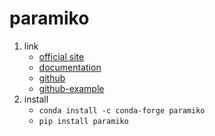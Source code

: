 # paramiko

1. link
   * [official site](https://www.paramiko.org/)
   * [documentation](http://docs.paramiko.org/en/stable/index.html)
   * [github](https://github.com/paramiko/paramiko)
   * [github-example](https://github.com/paramiko/paramiko/tree/master/demos)
2. install
   * `conda install -c conda-forge paramiko`
   * `pip install paramiko`
